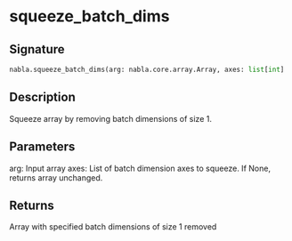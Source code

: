 # squeeze_batch_dims

## Signature

```python
nabla.squeeze_batch_dims(arg: nabla.core.array.Array, axes: list[int] | None = None) -> nabla.core.array.Array
```

## Description

Squeeze array by removing batch dimensions of size 1.


## Parameters

arg: Input array
axes: List of batch dimension axes to squeeze. If None, returns array unchanged.


## Returns

Array with specified batch dimensions of size 1 removed

